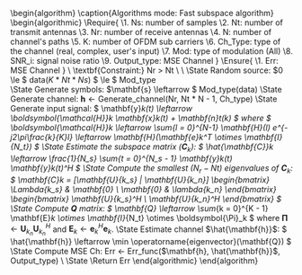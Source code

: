 \begin{algorithm}
\caption{Algorithms mode: Fast subspace algorithm}
\begin{algorithmic}
\Require{ 
    \\1. Ns: number of samples
    \\2. Nt: number of transmit antennas
    \\3. Nr: number of receive antennas
    \\4. N: number of channel's paths 
    \\5. K: number of OFDM sub carriers
    \\6. Ch\_Type: type of the channel (real, complex, user's input)
    \\7. Mod: type of modulation (All)
    \\8. SNR\_i: signal noise ratio
    \\9. Output\_type: MSE Channel
}
\Ensure{
    \\1. Err: MSE Channel
}
\\ \textbf{Constraint:} Nr $>$ Nt
\\ \\
\State Random source: $0 \le $ data($K*Nt*Ns$) $ \le $ Mod\_type   
\State Generate symbols:  $\mathbf{s} \leftarrow $ Mod\_type(data) 
\State Generate channel: $\mathbf{h} \leftarrow \text{Generate\_channel(Nr, Nt * N - 1, Ch\_type)}$
\State Generate input signal:
$
\mathbf{y}_k(t) \leftarrow \boldsymbol{\mathcal{H}}_k \mathbf{x}_k(t) + \mathbf{n}_t(k)
$ where
$
\boldsymbol{\mathcal{H}}_k \leftarrow \sum_{l = 0}^{N-1} \mathbf{H}(l) e^{-j2\pi\frac{k}{K}l} \leftarrow \mathbf{H}(\mathbf{e}_k^T \otimes \mathbf{I}_{N_t})
$
\State Estimate the subspace matrix ($\mathbf{C}_k$):
$
\hat{\mathbf{C}}_k \leftarrow \frac{1}{N_s} \sum_{t = 0}^{N_s - 1} \mathbf{y}_k(t) \mathbf{y}_k(t)^H
$
\State Compute the smallest ($N_r - Nt$) eigenvalues of $\mathbf{C}_k$:
$
\mathbf{C}_k = [\mathbf{U}_{k_s} \| \mathbf{U}_{k_n}] \begin{bmatrix}
    \Lambda_{k_s} & \mathbf{0} \\
    \mathbf{0}    & \lambda_{k_n}
\end{bmatrix}
\begin{bmatrix}
\mathbf{U}_{k_s}^H  \\
\mathbf{U}_{k_n}^H
\end{bmatrix}
$
\State Compute $\mathbf{Q}$ matrix:
$
\mathbf{Q} \leftarrow \sum_{k = 0}^{K - 1} \mathbf{E}_k \otimes \mathbf{I}_{N_t} \otimes \boldsymbol{\Pi}_k
$
where $\boldsymbol{\Pi} \leftarrow \mathbf{U}_{k_n} \mathbf{U}_{k_n}^H$ and $\mathbf{E}_k \leftarrow \mathbf{e}_k^H \mathbf{e}_k$.
\State Estimate channel $\hat{\mathbf{h}}$:
$
\hat{\mathbf{h}} \leftarrow \min \operatorname{eigenvector}(\mathbf{Q})
$
\State Compute MSE Ch: Err $\leftarrow$ Err\_func($\mathbf{h}, \hat{\mathbf{h}}$, Output\_type)
\\
\State \Return Err
\end{algorithmic}
\end{algorithm}
